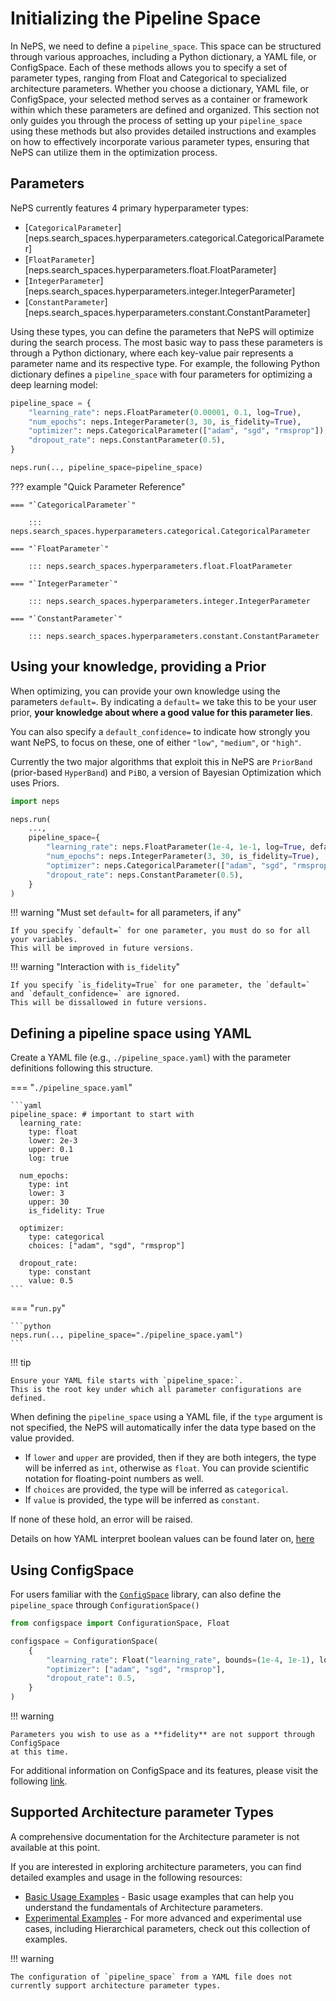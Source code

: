 # Initializing the Pipeline Space

In NePS, we need to define a `pipeline_space`.
This space can be structured through various approaches, including a Python dictionary, a YAML file, or ConfigSpace.
Each of these methods allows you to specify a set of parameter types, ranging from Float and Categorical to specialized architecture parameters.
Whether you choose a dictionary, YAML file, or ConfigSpace, your selected method serves as a container or framework
within which these parameters are defined and organized. This section not only guides you through the process of
setting up your `pipeline_space` using these methods but also provides detailed instructions and examples on how to
effectively incorporate various parameter types, ensuring that NePS can utilize them in the optimization process.


## Parameters
NePS currently features 4 primary hyperparameter types:

* [`CategoricalParameter`][neps.search_spaces.hyperparameters.categorical.CategoricalParameter]
* [`FloatParameter`][neps.search_spaces.hyperparameters.float.FloatParameter]
* [`IntegerParameter`][neps.search_spaces.hyperparameters.integer.IntegerParameter]
* [`ConstantParameter`][neps.search_spaces.hyperparameters.constant.ConstantParameter]

Using these types, you can define the parameters that NePS will optimize during the search process.
The most basic way to pass these parameters is through a Python dictionary, where each key-value
pair represents a parameter name and its respective type.
For example, the following Python dictionary defines a `pipeline_space` with four parameters
for optimizing a deep learning model:

```python
pipeline_space = {
    "learning_rate": neps.FloatParameter(0.00001, 0.1, log=True),
    "num_epochs": neps.IntegerParameter(3, 30, is_fidelity=True),
    "optimizer": neps.CategoricalParameter(["adam", "sgd", "rmsprop"]),
    "dropout_rate": neps.ConstantParameter(0.5),
}

neps.run(.., pipeline_space=pipeline_space)
```

??? example "Quick Parameter Reference"

    === "`CategoricalParameter`"

        ::: neps.search_spaces.hyperparameters.categorical.CategoricalParameter

    === "`FloatParameter`"

        ::: neps.search_spaces.hyperparameters.float.FloatParameter

    === "`IntegerParameter`"

        ::: neps.search_spaces.hyperparameters.integer.IntegerParameter

    === "`ConstantParameter`"

        ::: neps.search_spaces.hyperparameters.constant.ConstantParameter


## Using your knowledge, providing a Prior
When optimizing, you can provide your own knowledge using the parameters `default=`.
By indicating a `default=` we take this to be your user prior,
**your knowledge about where a good value for this parameter lies**.

You can also specify a `default_confidence=` to indicate how strongly you want NePS,
to focus on these, one of either `"low"`, `"medium"`, or `"high"`.

Currently the two major algorithms that exploit this in NePS are `PriorBand`
(prior-based `HyperBand`) and `PiBO`, a version of Bayesian Optimization which uses Priors.

```python
import neps

neps.run(
    ...,
    pipeline_space={
        "learning_rate": neps.FloatParameter(1e-4, 1e-1, log=True, default=1e-2, default_confidence="medium"),
        "num_epochs": neps.IntegerParameter(3, 30, is_fidelity=True),
        "optimizer": neps.CategoricalParameter(["adam", "sgd", "rmsprop"], default="adam", default_confidence="low"),
        "dropout_rate": neps.ConstantParameter(0.5),
    }
)
```
!!! warning "Must set `default=` for all parameters, if any"

    If you specify `default=` for one parameter, you must do so for all your variables.
    This will be improved in future versions.

!!! warning "Interaction with `is_fidelity`"

    If you specify `is_fidelity=True` for one parameter, the `default=` and `default_confidence=` are ignored.
    This will be dissallowed in future versions.

## Defining a pipeline space using YAML
Create a YAML file (e.g., `./pipeline_space.yaml`) with the parameter definitions following this structure.

=== "`./pipeline_space.yaml`"

    ```yaml
    pipeline_space: # important to start with
      learning_rate:
        type: float
        lower: 2e-3
        upper: 0.1
        log: true

      num_epochs:
        type: int
        lower: 3
        upper: 30
        is_fidelity: True

      optimizer:
        type: categorical
        choices: ["adam", "sgd", "rmsprop"]

      dropout_rate:
        type: constant
        value: 0.5
    ```

=== "`run.py`"

    ```python
    neps.run(.., pipeline_space="./pipeline_space.yaml")
    ```

!!! tip

    Ensure your YAML file starts with `pipeline_space:`.
    This is the root key under which all parameter configurations are defined.

When defining the `pipeline_space` using a YAML file, if the `type` argument is not specified,
the NePS will automatically infer the data type based on the value provided.

* If `lower` and `upper` are provided, then if they are both integers, the type will be inferred as `int`,
    otherwise as `float`. You can provide scientific notation for floating-point numbers as well.
* If `choices` are provided, the type will be inferred as `categorical`.
* If `value` is provided, the type will be inferred as `constant`.

If none of these hold, an error will be raised.

Details on how YAML interpret boolean values can be found later on,
[here](#important-note-on-yaml-data-type-interpretation)


## Using ConfigSpace

For users familiar with the [`ConfigSpace`](https://automl.github.io/ConfigSpace/main/) library,
can also define the `pipeline_space` through `ConfigurationSpace()`

```python
from configspace import ConfigurationSpace, Float

configspace = ConfigurationSpace(
    {
        "learning_rate": Float("learning_rate", bounds=(1e-4, 1e-1), log=True)
        "optimizer": ["adam", "sgd", "rmsprop"],
        "dropout_rate": 0.5,
    }
)
```

!!! warning

    Parameters you wish to use as a **fidelity** are not support through ConfigSpace
    at this time.

For additional information on ConfigSpace and its features, please visit the following
[link](https://github.com/automl/ConfigSpace).

## Supported Architecture parameter Types
A comprehensive documentation for the Architecture parameter is not available at this point.

If you are interested in exploring architecture parameters, you can find detailed
examples and usage in the following resources:

- [Basic Usage Examples](https://github.com/automl/neps/tree/master/neps_examples/basic_usage) - Basic usage
    examples that can help you understand the fundamentals of Architecture parameters.
- [Experimental Examples](https://github.com/automl/neps/tree/master/neps_examples/experimental) - For more advanced
    and experimental use cases, including Hierarchical parameters, check out this collection of examples.

!!! warning

    The configuration of `pipeline_space` from a YAML file does not currently support architecture parameter types.
